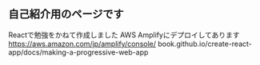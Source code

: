 ## 自己紹介用のページです


Reactで勉強をかねて作成しました
AWS Amplifyにデプロイしてあります<br>https://aws.amazon.com/jp/amplify/console/
book.github.io/create-react-app/docs/making-a-progressive-web-app
